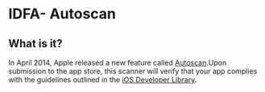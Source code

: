 # IDFA- Autoscan

## What is it?

In April 2014, Apple released a new feature called [Autoscan](http://techcrunch.com/2014/04/11/apple-developers-must-now-agree-to-ad-identifier-rules-or-risk-app-store-rejection/).Upon submission to the app store, this scanner will verify that your app complies with the guidelines outlined in the [iOS Developer Library](https://developer.apple.com/library/ios/documentation/AdSupport/Reference/ASIdentifierManager_Ref/ASIdentifierManager.html).

